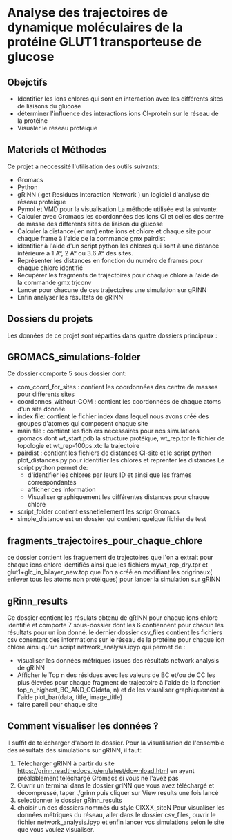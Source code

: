 # Analyse des trajectoires de dynamique moléculaires de la protéine GLUT1 transporteuse de glucose

## Obejctifs
* Identifier les ions chlores qui sont en interaction avec les différents sites de liaisons du glucose
* déterminer l'influence des interactions ions Cl-protein sur le réseau de la protéine
* Visualer le réseau protéique 
## Materiels et Méthodes 
Ce projet a neccessité l'utilisation des outils suivants:
* Gromacs
* Python 
* gRINN ( get Residues Interaction Network ) un logiciel d'analyse de réseau proteique 
* Pymol et VMD pour la visualisation 
La méthode utilisée est la suivante:
* Calculer avec Gromacs les coordonnées des ions Cl et celles des centre de masse des differents sites de liaison du glucose
* Calculer la distance( en nm) entre ions et chlore et chaque site pour chaque frame à l'aide de la commande gmx pairdist
* identifier à l'aide d'un script python les chlores qui sont à une distance inférieure à 1 A°, 2 A° ou 3.6 A° des sites. 
* Représenter les distances en fonction du numéro de frames pour chaque chlore identifié 
* Récupérer les fragments de trajectoires pour chaque chlore à l'aide de la commande gmx trjconv 
* Lancer pour chacune de ces trajectoires une simulation sur gRINN 
* Enfin analyser les résultats de gRINN 
## Dossiers du projets
Les données de ce projet sont réparties dans quatre dossiers principaux :
## GROMACS_simulations-folder
Ce dossier comporte 5 sous dossier dont:
* com_coord_for_sites : contient les coordonnées des centre de masses pour differents sites
* coordonnes_without-COM : contient les coordonnées de chaque atoms d'un site donnée
* index file: contient le fichier index dans lequel nous avons créé des groupes d'atomes qui composent chaque site
* main file : contient les fichiers necessaires pour nos simulations gromacs dont wt_start.pdb la structure protéique, wt_rep.tpr le fichier de topologie et wt_rep-100ps.xtc la trajectoire 
* pairdist : contient les fichiers de distances Cl-site et le script python plot_distances.py pour identifier les chlores et reprénter les distances
Le script python permet de:
  - d'identifier les chlores par leurs ID et ainsi que les frames correspondantes
  - afficher ces information
  - Visualiser graphiquement les différentes distances pour chaque chlore 
* script_folder contient essnetiellement les script Gromacs
* simple_distance est un dossier qui contient quelque fichier de test
## fragments_trajectoires_pour_chaque_chlore
ce dossier contient les fraguement de trajectoires que l'on a extrait pour chaque ions chlore identifiés ainsi que les fichiers mywt_rep_dry.tpr et glut1+glc_in_bilayer_new.top que l'on a créé en modifiant les origrinaux( enlever tous les atoms non protéiques) pour lancer la simulation sur gRINN
## gRinn_results 
Ce dossier contient les résulats obtenu de gRINN pour chaque ions chlore identifié et comporte 7 sous-dossier dont les 6 contiennent pour chacun les résultats pour un ion donné. 
le dernier dossier csv_files contient les fichiers csv conentant des informations sur le réseau de la protéine pour chaque ion chlore ainsi qu'un script network_analysis.ipyp qui permet de :
* visualiser les données métriques issues des résultats network analysis de gRINN
* Afficher le Top n des résidues avec les valeurs de BC et/ou de CC les plus élevées pour chaque fragment de trajectoire à l'aide de la fonction top_n_highest_BC_AND_CC(data, n) et de les visualiser graphiquement à l'aide plot_bar(data, title, image_title)
* faire pareil pour chaque site 
## Comment visualiser les données ?
Il suffit de télécharger d'abord le dossier. 
Pour la visualisation de l'ensemble des résultats des simulations sur gRINN, il faut:
1. Télécharger gRINN à partir du site https://grinn.readthedocs.io/en/latest/download.html en ayant préalablement téléchargé Gromacs si vous ne l'avez pas
2. Ouvrir un terminal dans le dossier grINN que vous avez téléchargé et décompressé, taper ./grinn puis  cliquer sur View results une fois lancé
3. selectionner le dossier gRinn_results
4. choisir un des dossiers nommés du style ClXXX_siteN
Pour visualiser les données métriques du réseau, aller dans le dossier csv_files, ouvrir le fichier network_analysis.ipyp et enfin lancer vos simulations selon le site que vous voulez visualiser.






